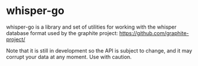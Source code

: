 whisper-go
==========

whisper-go is a library and set of utilities for working with the whisper database format used by the graphite project: https://github.com/graphite-project/

Note that it is still in development so the API is subject to change, and it may corrupt your data at any moment. Use with caution.

